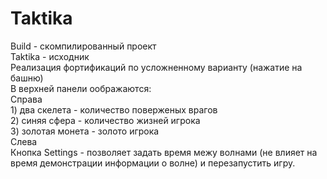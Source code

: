 # Taktika
 Build - скомпилированный проект  
 Taktika - исходник  
 Реализация фортификаций по усложненному варианту (нажатие на башню)  
 В верхней панели оображаются:  
	Справа  
	1) два скелета - количество поверженых врагов  
	2) синяя сфера - количество жизней игрока  
	3) золотая монета - золото игрока  
	Слева  
	Кнопка Settings - позволяет задать время межу волнами (не влияет на время демонстрации информации о волне) и перезапустить игру.

